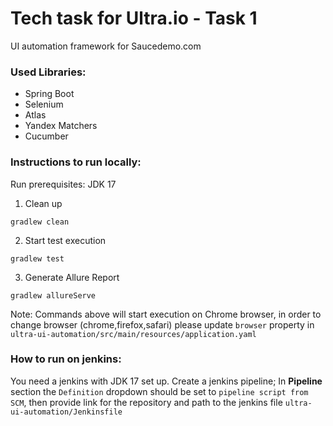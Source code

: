 # Tech task for Ultra.io - Task 1

UI automation framework for Saucedemo.com

### Used Libraries: 
- Spring Boot
- Selenium
- Atlas 
- Yandex Matchers
- Cucumber



### Instructions to run locally:
Run prerequisites: JDK 17

1) Clean up

```
gradlew clean
```

2) Start test execution

```
gradlew test
```

3) Generate Allure Report

```
gradlew allureServe
```


Note: Commands above will start execution on Chrome browser, in order to change browser (chrome,firefox,safari) please update `browser` property in `ultra-ui-automation/src/main/resources/application.yaml`


### How to run on jenkins:
You need a jenkins with JDK 17 set up.
Create a jenkins pipeline; In **Pipeline** section the `Definition` dropdown should be set to `pipeline script from SCM`, then provide link for the repository and path to the jenkins file `ultra-ui-automation/Jenkinsfile`



